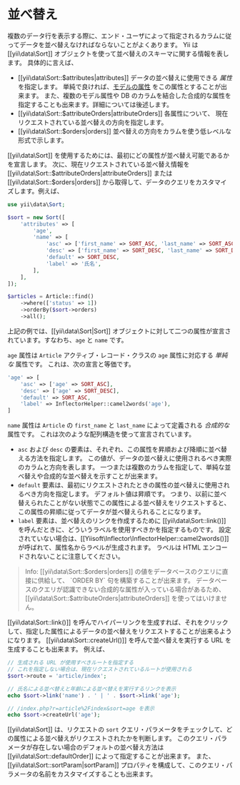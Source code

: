 並べ替え
========

複数のデータ行を表示する際に、エンド・ユーザによって指定されるカラムに従ってデータを並べ替えなければならないことがよくあります。
Yii は [[yii\data\Sort]] オブジェクトを使って並べ替えのスキーマに関する情報を表します。
具体的に言えば、

* [[yii\data\Sort::$attributes|attributes]] データの並べ替えに使用できる *属性* を指定します。
  単純で良ければ、[モデルの属性](structure-models.md#attributes) をこの属性とすることが出来ます。
  また、複数のモデル属性や DB のカラムを結合した合成的な属性を指定することも出来ます。詳細については後述します。
* [[yii\data\Sort::$attributeOrders|attributeOrders]] 各属性について、
  現在リクエストされている並べ替えの方向を指定します。
* [[yii\data\Sort::$orders|orders]] 並べ替えの方向をカラムを使う低レベルな形式で示します。

[[yii\data\Sort]] を使用するためには、最初にどの属性が並べ替え可能であるかを宣言します。
次に、現在リクエストされている並べ替え情報を [[yii\data\Sort::$attributeOrders|attributeOrders]]
または [[yii\data\Sort::$orders|orders]] から取得して、データのクエリをカスタマイズします。例えば、

```php
use yii\data\Sort;

$sort = new Sort([
    'attributes' => [
        'age',
        'name' => [
            'asc' => ['first_name' => SORT_ASC, 'last_name' => SORT_ASC],
            'desc' => ['first_name' => SORT_DESC, 'last_name' => SORT_DESC],
            'default' => SORT_DESC,
            'label' => '氏名',
        ],
    ],
]);

$articles = Article::find()
    ->where(['status' => 1])
    ->orderBy($sort->orders)
    ->all();
```

上記の例では、[[yii\data\Sort|Sort]] オブジェクトに対して二つの属性が宣言されています。すなわち、`age` と `name` です。

`age` 属性は `Article` アクティブ・レコード・クラスの `age` 属性に対応する *単純な* 属性です。
これは、次の宣言と等価です。

```php
'age' => [
    'asc' => ['age' => SORT_ASC],
    'desc' => ['age' => SORT_DESC],
    'default' => SORT_ASC,
    'label' => InflectorHelper::camel2words('age'),
]
```

`name` 属性は `Article` の `first_name` と `last_name` によって定義される *合成的な* 属性です。
これは次のような配列構造を使って宣言されています。

- `asc` および `desc` の要素は、それぞれ、この属性を昇順および降順に並べ替える方法を指定します。
  この値が、データの並べ替えに使用されるべき実際のカラムと方向を表します。
  一つまたは複数のカラムを指定して、単純な並べ替えや合成的な並べ替えを示すことが出来ます。
- `default` 要素は、最初にリクエストされたときの属性の並べ替えに使用されるべき方向を指定します。
  デフォルト値は昇順です。
  つまり、以前に並べ替えられたことがない状態でこの属性による並べ替えをリクエストすると、この属性の昇順に従ってデータが並べ替えられることになります。
- `label` 要素は、並べ替えのリンクを作成するために [[yii\data\Sort::link()]] を呼んだときに、どういうラベルを使用すべきかを指定するものです。
  設定されていない場合は、[[Yiisoft\Inflector\InflectorHelper::camel2words()]] が呼ばれて、属性名からラベルが生成されます。
  ラベルは HTML エンコードされないことに注意してください。

> Info: [[yii\data\Sort::$orders|orders]] の値をデータベースのクエリに直接に供給して、
  `ORDER BY` 句を構築することが出来ます。  データベースのクエリが認識できない合成的な属性が入っている場合があるため、
  [[yii\data\Sort::$attributeOrders|attributeOrders]] を使ってはいけません。

[[yii\data\Sort::link()]] を呼んでハイパーリンクを生成すれば、それをクリックして、指定した属性によるデータの並べ替えをリクエストすることが出来るようになります。
[[yii\data\Sort::createUrl()]] を呼んで並べ替えを実行する URL を生成することも出来ます。
例えば、

```php
// 生成される URL が使用すべきルートを指定する
// これを指定しない場合は、現在リクエストされているルートが使用される
$sort->route = 'article/index';

// 氏名による並べ替えと年齢による並べ替えを実行するリンクを表示
echo $sort->link('name') . ' | ' . $sort->link('age');

// /index.php?r=article%2Findex&sort=age を表示
echo $sort->createUrl('age');
```

[[yii\data\Sort]] は、リクエストの `sort` クエリ・パラメータをチェックして、どの属性による並べ替えがリクエストされたかを判断します。
このクエリ・パラメータが存在しない場合のデフォルトの並べ替え方法は [[yii\data\Sort::defaultOrder]] によって指定することが出来ます。
また、[[yii\data\Sort::sortParam|sortParam]] プロパティを構成して、このクエリ・パラメータの名前をカスタマイズすることも出来ます。

